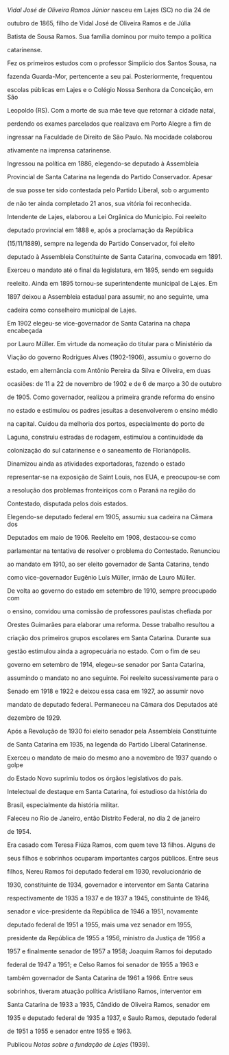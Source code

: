 

*Vidal José de Oliveira Ramos Júnior* nasceu em Lajes (SC) no dia 24 de

outubro de 1865, filho de Vidal José de Oliveira Ramos e de Júlia

Batista de Sousa Ramos. Sua família dominou por muito tempo a política

catarinense.



Fez os primeiros estudos com o professor Simplício dos Santos Sousa, na

fazenda Guarda-Mor, pertencente a seu pai. Posteriormente, frequentou

escolas públicas em Lajes e o Colégio Nossa Senhora da Conceição, em São

Leopoldo (RS). Com a morte de sua mãe teve que retornar à cidade natal,

perdendo os exames parcelados que realizava em Porto Alegre a fim de

ingressar na Faculdade de Direito de São Paulo. Na mocidade colaborou

ativamente na imprensa catarinense.



Ingressou na política em 1886, elegendo-se deputado à Assembleia

Provincial de Santa Catarina na legenda do Partido Conservador. Apesar

de sua posse ter sido contestada pelo Partido Liberal, sob o argumento

de não ter ainda completado 21 anos, sua vitória foi reconhecida.

Intendente de Lajes, elaborou a Lei Orgânica do Município. Foi reeleito

deputado provincial em 1888 e, após a proclamação da República

(15/11/1889), sempre na legenda do Partido Conservador, foi eleito

deputado à Assembleia Constituinte de Santa Catarina, convocada em 1891.

Exerceu o mandato até o final da legislatura, em 1895, sendo em seguida

reeleito. Ainda em 1895 tornou-se superintendente municipal de Lajes. Em

1897 deixou a Assembleia estadual para assumir, no ano seguinte, uma

cadeira como conselheiro municipal de Lajes.



Em 1902 elegeu-se vice-governador de Santa Catarina na chapa encabeçada

por Lauro Müller. Em virtude da nomeação do titular para o Ministério da

Viação do governo Rodrigues Alves (1902-1906), assumiu o governo do

estado, em alternância com Antônio Pereira da Silva e Oliveira, em duas

ocasiões: de 11 a 22 de novembro de 1902 e de 6 de março a 30 de outubro

de 1905. Como governador, realizou a primeira grande reforma do ensino

no estado e estimulou os padres jesuítas a desenvolverem o ensino médio

na capital. Cuidou da melhoria dos portos, especialmente do porto de

Laguna, construiu estradas de rodagem, estimulou a continuidade da

colonização do sul catarinense e o saneamento de Florianópolis.

Dinamizou ainda as atividades exportadoras, fazendo o estado

representar-se na exposição de Saint Louis, nos EUA, e preocupou-se com

a resolução dos problemas fronteiriços com o Paraná na região do

Contestado, disputada pelos dois estados.



Elegendo-se deputado federal em 1905, assumiu sua cadeira na Câmara dos

Deputados em maio de 1906. Reeleito em 1908, destacou-se como

parlamentar na tentativa de resolver o problema do Contestado. Renunciou

ao mandato em 1910, ao ser eleito governador de Santa Catarina, tendo

como vice-governador Eugênio Luís Müller, irmão de Lauro Müller.



De volta ao governo do estado em setembro de 1910, sempre preocupado com

o ensino, convidou uma comissão de professores paulistas chefiada por

Orestes Guimarães para elaborar uma reforma. Desse trabalho resultou a

criação dos primeiros grupos escolares em Santa Catarina. Durante sua

gestão estimulou ainda a agropecuária no estado. Com o fim de seu

governo em setembro de 1914, elegeu-se senador por Santa Catarina,

assumindo o mandato no ano seguinte. Foi reeleito sucessivamente para o

Senado em 1918 e 1922 e deixou essa casa em 1927, ao assumir novo

mandato de deputado federal. Permaneceu na Câmara dos Deputados até

dezembro de 1929.



Após a Revolução de 1930 foi eleito senador pela Assembleia Constituinte

de Santa Catarina em 1935, na legenda do Partido Liberal Catarinense.

Exerceu o mandato de maio do mesmo ano a novembro de 1937 quando o golpe

do Estado Novo suprimiu todos os órgãos legislativos do país.



Intelectual de destaque em Santa Catarina, foi estudioso da história do

Brasil, especialmente da história militar.



Faleceu no Rio de Janeiro, então Distrito Federal, no dia 2 de janeiro

de 1954.



Era casado com Teresa Fiúza Ramos, com quem teve 13 filhos. Alguns de

seus filhos e sobrinhos ocuparam importantes cargos públicos. Entre seus

filhos, Nereu Ramos foi deputado federal em 1930, revolucionário de

1930, constituinte de 1934, governador e interventor em Santa Catarina

respectivamente de 1935 a 1937 e de 1937 a 1945, constituinte de 1946,

senador e vice-presidente da República de 1946 a 1951, novamente

deputado federal de 1951 a 1955, mais uma vez senador em 1955,

presidente da República de 1955 a 1956, ministro da Justiça de 1956 a

1957 e finalmente senador de 1957 a 1958; Joaquim Ramos foi deputado

federal de 1947 a 1951; e Celso Ramos foi senador de 1955 a 1963 e

também governador de Santa Catarina de 1961 a 1966. Entre seus

sobrinhos, tiveram atuação política Aristiliano Ramos, interventor em

Santa Catarina de 1933 a 1935, Cândido de Oliveira Ramos, senador em

1935 e deputado federal de 1935 a 1937, e Saulo Ramos, deputado federal

de 1951 a 1955 e senador entre 1955 e 1963.



Publicou *Notas sobre a fundação de Lajes* (1939).



